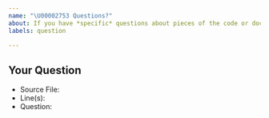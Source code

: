 ```yaml
---
name: "\U00002753 Questions?"
about: If you have *specific* questions about pieces of the code or documentation for this component, please post them here.
labels: question

---
```

<!--
Thanks for submitting your question 🙌 ❤️

Before opening a new issue, please make sure that we do not have any duplicates already open. You can ensure this by searching the issue list for this repository. If there is a duplicate, please close your issue and add a comment to the existing issue instead. Also, please, have a look at our Wiki and existing questions before opening a new question.
-->

## Your Question
<!-- Include details about your question. -->
* Source File:
* Line(s):
* Question: